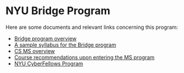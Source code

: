 <html>
    <head>
<!--include head.txt -->
        <title>
            NYU Bridge Program
        </title>
    </head>

<body>
<!--include logo.txt -->
<!--include menu.txt -->

# NYU Bridge Program

Here are some documents and relevant links concerning this program:

- [Bridge program
overview](https://engineering.nyu.edu/academics/programs/nyu-tandon-bridge/computer-science)
- [A sample syllabus for the Bridge program](docs/Winter2020Syllabus.pdf)
- [CS MS
overview](https://engineering.nyu.edu/academics/programs/computer-science-ms)
- [Course recommendations upon entering the MS program](course_seq.html)
- [NYU CyberFellows
Program](https://engineering.nyu.edu/academics/programs/cybersecurity-ms-online/nyu-cyber-fellows)

</body>
</html>
